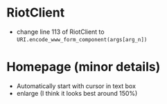 RiotClient
===========
- change line 113 of RiotClient to `URI.encode_www_form_component(args[arg_n])`


Homepage (minor details)
===========
- Automatically start with cursor in text box
- enlarge (I think it looks best around 150%)
